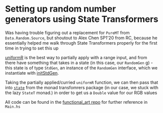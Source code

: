 # Setting up random number generators using State Transformers

Was having trouble figuring out a replacement for `PureMT` from `Data.Random.Source`, but shoutout to Alex Chen SP1'20 from RC, because he essentially helped me walk through State Transformers properly for the first time in trying to set this up 

[uniformR](https://hackage.haskell.org/package/random-1.2.1.1/docs/System-Random.html#v:uniformR) is the best way to partially apply with a range input, and from there have something that takes in a state (in this case, our `RandomGen` g) - this state is of type `StdGen`, an instance of the `RandomGen` interface, which we instantiate with [initStdGen](https://hackage.haskell.org/package/random-1.2.1.1/docs/System-Random.html#v:initStdGen). 

Taking the partially applied/curried `uniformR` function, we can then pass that into [`state`](https://hackage.haskell.org/package/transformers-0.6.1.1/docs/Control-Monad-Trans-State-Lazy.html#v:state) from the monad transfomrers package (in our case, we stuck with the lazy `StateT` monad.) in order to get us a `Double` value for our RGB values

All code can be found in the [functional_art repo](https://github.com/orangejuicetin/functional_art) for further reference in `Main.hs` 
